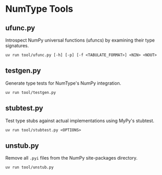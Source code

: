 # NumType Tools

## ufunc.py

Introspect NumPy universal functions (ufuncs) by examining their type signatures.

```shell
uv run tool/ufunc.py [-h] [-p] [-f <TABULATE_FORMAT>] <NIN> <NOUT>
```

## testgen.py

Generate type tests for NumType's NumPy integration.

```shell
uv run tool/testgen.py
```

## stubtest.py

Test type stubs against actual implementations using MyPy's stubtest.

```shell
uv run tool/stubtest.py <OPTIONS>
```

## unstub.py

Remove all `.pyi` files from the NumPy site-packages directory.

```shell
uv run tool/unstub.py
```
